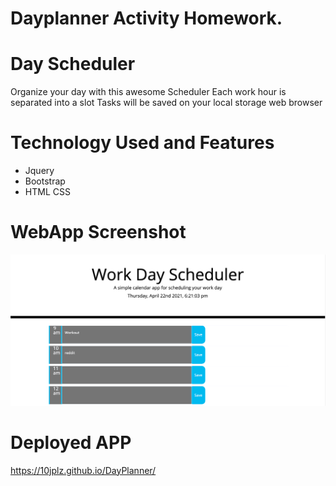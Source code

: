 # Dayplanner Activity Homework. 
# Day Scheduler 
Organize your day with this awesome Scheduler 
Each work hour is separated into a slot
Tasks will be saved on your local storage web browser

# Technology Used and Features

* Jquery 
* Bootstrap
* HTML CSS 

# WebApp Screenshot
![Screenshot](Screenshot.png)

# Deployed APP

https://10jplz.github.io/DayPlanner/
